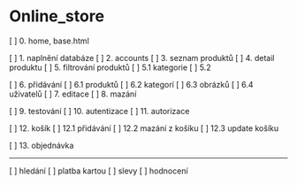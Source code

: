 # Online_store


[ ] 0. home, base.html 

[ ] 1. naplnění databáze
[ ] 2. accounts
[ ] 3. seznam produktů
[ ] 4. detail produktu
[ ] 5. filtrování produktů
  [ ] 5.1 kategorie 
  [ ] 5.2 
  
[ ] 6. přidávání 
  [ ] 6.1 produktů
  [ ] 6.2 kategorí
  [ ] 6.3 obrázků
  [ ] 6.4 uživatelů
[ ] 7. editace
[ ] 8. mazání

[ ] 9. testování
[ ] 10. autentizace
[ ] 11. autorizace

[ ] 12. košík
  [ ] 12.1 přidávání
  [ ] 12.2 mazání z košíku
  [ ] 12.3 update košíku
  
[ ] 13. objednávka


--------------------------------------
[ ] hledání
[ ] platba kartou
[ ] slevy
[ ] hodnocení
